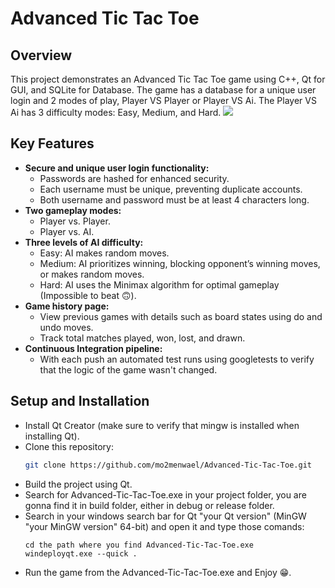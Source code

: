 # Advanced Tic Tac Toe

## Overview
This project demonstrates an Advanced Tic Tac Toe game using C++, Qt for GUI, and SQLite for Database. The game has a database for a unique user login and 2 modes of play, Player VS Player or Player VS Ai. The Player VS Ai has 3 difficulty modes: Easy, Medium, and Hard.
![](https://github.com/mo2menwael/Advanced-Tic-Tac-Toe/game.gif)
  
## Key Features
- **Secure and unique user login functionality:**
  - Passwords are hashed for enhanced security.
  - Each username must be unique, preventing duplicate accounts.
  - Both username and password must be at least 4 characters long.
- **Two gameplay modes:**
  - Player vs. Player.
  - Player vs. AI.
- **Three levels of AI difficulty:**
  - Easy: AI makes random moves.
  - Medium: AI prioritizes winning, blocking opponent’s winning moves, or makes random moves.
  - Hard: AI uses the Minimax algorithm for optimal gameplay (Impossible to beat 🙃).
- **Game history page:**
  - View previous games with details such as board states using do and undo moves.
  - Track total matches played, won, lost, and drawn.
- **Continuous Integration pipeline:**
  - With each push an automated test runs using googletests to verify that the logic of the game wasn't changed.

## Setup and Installation
- Install Qt Creator (make sure to verify that mingw is installed when installing Qt).
- Clone this repository: 
  ```bash
  git clone https://github.com/mo2menwael/Advanced-Tic-Tac-Toe.git
  ```
- Build the project using Qt.
- Search for Advanced-Tic-Tac-Toe.exe in your project folder, you are gonna find it in build folder, either in debug or release folder.
- Search in your windows search bar for Qt "your Qt version" (MinGW "your MinGW version" 64-bit) and open it and type those comands:
  ```
  cd the path where you find Advanced-Tic-Tac-Toe.exe
  windeployqt.exe --quick .
  ```
- Run the game from the Advanced-Tic-Tac-Toe.exe and Enjoy 😁.
